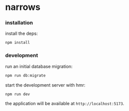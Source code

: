 # narrows

### installation

install the deps:

```bash
npm install
```

### development

run an initial database migration:

```bash
npm run db:migrate
```

start the development server with hmr:

```bash
npm run dev
```

the application will be available at `http://localhost:5173`.

